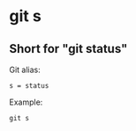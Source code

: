 # git s

## Short for "git status"

Git alias:

```git
s = status
```

Example:

```shell
git s
```
